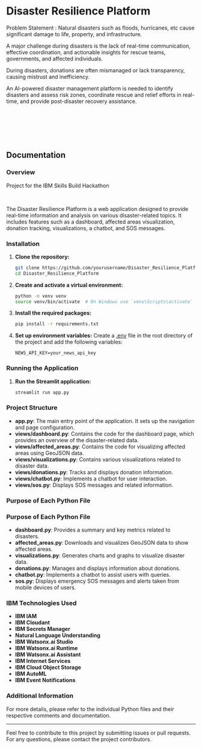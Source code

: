 # Disaster Resilience Platform

Problem Statement :
Natural disasters such as floods, hurricanes, etc cause significant damage to life, property, and infrastructure.​

A major challenge during disasters is the lack of real-time communication, effective coordination, and actionable insights for rescue teams, governments, and affected individuals. ​

During disasters, donations are often mismanaged or lack transparency, causing mistrust and inefficiency. ​

An AI-powered disaster management platform is needed to identify disasters and assess risk zones, coordinate rescue and relief efforts in real-time, and provide post-disaster recovery assistance.​

​

​

​

## Documentation

### Overview

Project for the IBM Skills Build Hackathon

<br>

The Disaster Resilience Platform is a web application designed to provide real-time information and analysis on various disaster-related topics. It includes features such as a dashboard, affected areas visualization, donation tracking, visualizations, a chatbot, and SOS messages.

### Installation

1. **Clone the repository:**

   ```sh
   git clone https://github.com/yourusername/Disaster_Resilience_Platform.git
   cd Disaster_Resilience_Platform
   ```

2. **Create and activate a virtual environment:**

   ```sh
   python -m venv venv
   source venv/bin/activate  # On Windows use `venv\Scripts\activate`
   ```

3. **Install the required packages:**

   ```sh
   pip install -r requirements.txt
   ```

4. **Set up environment variables:**
   Create a [.env](http://_vscodecontentref_/1) file in the root directory of the project and add the following variables:
   ```env
   NEWS_API_KEY=your_news_api_key
   ```

### Running the Application

1. **Run the Streamlit application:**
   ```sh
   streamlit run app.py
   ```

### Project Structure

- **app.py**: The main entry point of the application. It sets up the navigation and page configuration.
- **views/dashboard.py**: Contains the code for the dashboard page, which provides an overview of the disaster-related data.
- **views/affected_areas.py**: Contains the code for visualizing affected areas using GeoJSON data.
- **views/visualizations.py**: Contains various visualizations related to disaster data.
- **views/donations.py**: Tracks and displays donation information.
- **views/chatbot.py**: Implements a chatbot for user interaction.
- **views/sos.py**: Displays SOS messages and related information.

### Purpose of Each Python File

### Purpose of Each Python File

- **dashboard.py**: Provides a summary and key metrics related to disasters.
- **affected_areas.py**: Downloads and visualizes GeoJSON data to show affected areas.
- **visualizations.py**: Generates charts and graphs to visualize disaster data.
- **donations.py**: Manages and displays information about donations.
- **chatbot.py**: Implements a chatbot to assist users with queries.
- **sos.py**: Displays emergency SOS messages and alerts taken from mobile devices of users.

### IBM Technologies Used

- **IBM IAM**
- **IBM Cloudant**
- **IBM Secrets Manager**
- **Natural Language Understanding**
- **IBM Watsonx.ai Studio**
- **IBM Watsonx.ai Runtime**
- **IBM Watsonx.ai Assistant**
- **IBM Internet Services**
- **IBM Cloud Object Storage**
- **IBM AutoML**
- **IBM Event Notifications**

### Additional Information

For more details, please refer to the individual Python files and their respective comments and documentation.

---

Feel free to contribute to this project by submitting issues or pull requests. For any questions, please contact the project contributors.

